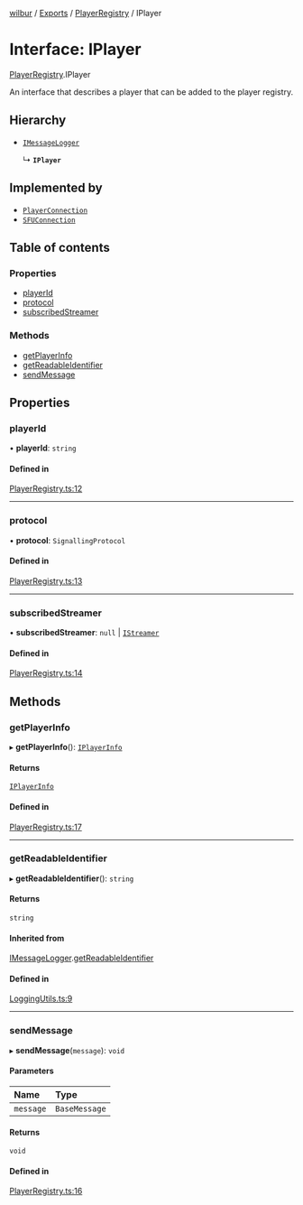 [wilbur](../README.md) / [Exports](../modules.md) / [PlayerRegistry](../modules/PlayerRegistry.md) / IPlayer

# Interface: IPlayer

[PlayerRegistry](../modules/PlayerRegistry.md).IPlayer

An interface that describes a player that can be added to the
player registry.

## Hierarchy

- [`IMessageLogger`](LoggingUtils.IMessageLogger.md)

  ↳ **`IPlayer`**

## Implemented by

- [`PlayerConnection`](../classes/PlayerConnection.PlayerConnection.md)
- [`SFUConnection`](../classes/SFUConnection.SFUConnection.md)

## Table of contents

### Properties

- [playerId](PlayerRegistry.IPlayer.md#playerid)
- [protocol](PlayerRegistry.IPlayer.md#protocol)
- [subscribedStreamer](PlayerRegistry.IPlayer.md#subscribedstreamer)

### Methods

- [getPlayerInfo](PlayerRegistry.IPlayer.md#getplayerinfo)
- [getReadableIdentifier](PlayerRegistry.IPlayer.md#getreadableidentifier)
- [sendMessage](PlayerRegistry.IPlayer.md#sendmessage)

## Properties

### playerId

• **playerId**: `string`

#### Defined in

[PlayerRegistry.ts:12](https://github.com/mcottontensor/PixelStreamingInfrastructure/blob/e8a95da/new_cirrus/src/PlayerRegistry.ts#L12)

___

### protocol

• **protocol**: `SignallingProtocol`

#### Defined in

[PlayerRegistry.ts:13](https://github.com/mcottontensor/PixelStreamingInfrastructure/blob/e8a95da/new_cirrus/src/PlayerRegistry.ts#L13)

___

### subscribedStreamer

• **subscribedStreamer**: ``null`` \| [`IStreamer`](StreamerRegistry.IStreamer.md)

#### Defined in

[PlayerRegistry.ts:14](https://github.com/mcottontensor/PixelStreamingInfrastructure/blob/e8a95da/new_cirrus/src/PlayerRegistry.ts#L14)

## Methods

### getPlayerInfo

▸ **getPlayerInfo**(): [`IPlayerInfo`](PlayerRegistry.IPlayerInfo.md)

#### Returns

[`IPlayerInfo`](PlayerRegistry.IPlayerInfo.md)

#### Defined in

[PlayerRegistry.ts:17](https://github.com/mcottontensor/PixelStreamingInfrastructure/blob/e8a95da/new_cirrus/src/PlayerRegistry.ts#L17)

___

### getReadableIdentifier

▸ **getReadableIdentifier**(): `string`

#### Returns

`string`

#### Inherited from

[IMessageLogger](LoggingUtils.IMessageLogger.md).[getReadableIdentifier](LoggingUtils.IMessageLogger.md#getreadableidentifier)

#### Defined in

[LoggingUtils.ts:9](https://github.com/mcottontensor/PixelStreamingInfrastructure/blob/e8a95da/new_cirrus/src/LoggingUtils.ts#L9)

___

### sendMessage

▸ **sendMessage**(`message`): `void`

#### Parameters

| Name | Type |
| :------ | :------ |
| `message` | `BaseMessage` |

#### Returns

`void`

#### Defined in

[PlayerRegistry.ts:16](https://github.com/mcottontensor/PixelStreamingInfrastructure/blob/e8a95da/new_cirrus/src/PlayerRegistry.ts#L16)
